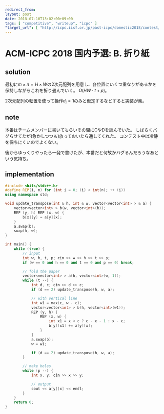 ```yaml
---
redirect_from:
layout: post
date: 2018-07-10T13:02:00+09:00
tags: [ "competitive", "writeup", "icpc" ]
"target_url": [ "http://icpc.iisf.or.jp/past-icpc/domestic2018/contest/all_ja.html", "http://icpc.iisf.or.jp/past-icpc/domestic2018/judgedata/B/" ]
---
```


# ACM-ICPC 2018 国内予選: B. 折り紙

## solution

最初に$m \times n = H \times W$の$2$次元配列を用意し、各位置にいくつ重なりがあるかを保持しながらこれを折り畳んでいく。
$O(HW \cdot t + p)$。

$2$次元配列の転置を使って操作$d_i = 1$のみと仮定するなどすると実装が楽。

## note

本番はチームメンバーに書いてもらいその間にCやDを読んでいた。
しばらくバグらせてたが(急かしつつも)放っておいたら通してくれた。
コンテスト中は冷静を保ちにくいのでよくない。

後からゆっくりやったら一発で書けたが、本番だと何故かバグるんだろうなあという気持ち。

## implementation

``` c++
#include <bits/stdc++.h>
#define REP(i, n) for (int i = 0; (i) < int(n); ++ (i))
using namespace std;

void update_transpose(int & h, int & w, vector<vector<int> > & a) {
    vector<vector<int> > b(w, vector<int>(h));
    REP (y, h) REP (x, w) {
        b[x][y] = a[y][x];
    }
    a.swap(b);
    swap(h, w);
}

int main() {
    while (true) {
        // input
        int w, h, t, p; cin >> w >> h >> t >> p;
        if (w == 0 and h == 0 and t == 0 and p == 0) break;

        // fold the paper
        vector<vector<int> > a(h, vector<int>(w, 1));
        while (t --) {
            int d, c; cin >> d >> c;
            if (d == 2) update_transpose(h, w, a);

            // with vertical line
            int w1 = max(c, w - c);
            vector<vector<int> > b(h, vector<int>(w1));
            REP (y, h) {
                REP (x, w) {
                    int x1 = x < c ? c - x - 1 : x - c;
                    b[y][x1] += a[y][x];
                }
            }
            a.swap(b);
            w = w1;

            if (d == 2) update_transpose(h, w, a);
        }

        // make holes
        while (p --) {
            int x, y; cin >> x >> y;

            // output
            cout << a[y][x] << endl;
        }
    }
    return 0;
}
```
